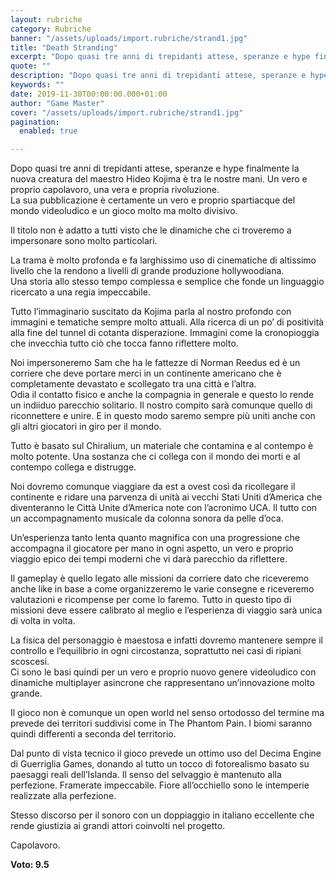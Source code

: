 ```yaml
---
layout: rubriche
category: Rubriche
banner: "/assets/uploads/import.rubriche/strand1.jpg"
title: "Death Stranding"
excerpt: "Dopo quasi tre anni di trepidanti attese, speranze e hype finalmente la nuova creatura del maestro Hideo Kojima è tra le nostre mani. Un vero e proprio capolavoro, una vera e propria rivoluzione. La sua pubblicazione è certamente un vero e proprio spartiacque del mondo videoludico e un gioco molto ma molto divisivo. Il titolo [&hellip"
quote: ""
description: "Dopo quasi tre anni di trepidanti attese, speranze e hype finalmente la nuova creatura del maestro Hideo Kojima è tra le nostre mani. Un vero e proprio capolavoro, una vera e propria rivoluzione. La sua pubblicazione è certamente un vero e proprio spartiacque del mondo videoludico e un gioco molto ma molto divisivo. Il titolo [&hellip"
keywords: ""
date: 2019-11-30T00:00:00.000+01:00
author: "Game Master"
cover: "/assets/uploads/import.rubriche/strand1.jpg"
pagination:
  enabled: true

---
```


Dopo quasi tre anni di trepidanti attese, speranze e hype finalmente la nuova creatura del maestro Hideo Kojima è tra le nostre mani. Un vero e proprio capolavoro, una vera e propria rivoluzione.  
La sua pubblicazione è certamente un vero e proprio spartiacque del mondo videoludico e un gioco molto ma molto divisivo.

Il titolo non è adatto a tutti visto che le dinamiche che ci troveremo a impersonare sono molto particolari.

La trama è molto profonda e fa larghissimo uso di cinematiche di altissimo livello che la rendono a livelli di grande produzione hollywoodiana.  
Una storia allo stesso tempo complessa e semplice che fonde un linguaggio ricercato a una regia impeccabile.

Tutto l’immaginario suscitato da Kojima parla al nostro profondo con immagini e tematiche sempre molto attuali. Alla ricerca di un po’ di positività alla fine del tunnel di cotanta disperazione. Immagini come la cronopioggia che invecchia tutto ciò che tocca fanno riflettere molto.

Noi impersoneremo Sam che ha le fattezze di Norman Reedus ed è un corriere che deve portare merci in un continente americano che è completamente devastato e scollegato tra una città e l’altra.  
Odia il contatto fisico e anche la compagnia in generale e questo lo rende un indiiduo parecchio solitario. Il nostro compito sarà comunque quello di riconnettere e unire. E in questo modo saremo sempre più uniti anche con gli altri giocatori in giro per il mondo.

Tutto è basato sul Chiralium, un materiale che contamina e al contempo è molto potente. Una sostanza che ci collega con il mondo dei morti e al contempo collega e distrugge.

Noi dovremo comunque viaggiare da est a ovest così da ricollegare il continente e ridare una parvenza di unità ai vecchi Stati Uniti d’America che diventeranno le Città Unite d’America note con l’acronimo UCA. Il tutto con un accompagnamento musicale da colonna sonora da pelle d’oca.

Un’esperienza tanto lenta quanto magnifica con una progressione che accompagna il giocatore per mano in ogni aspetto, un vero e proprio viaggio epico dei tempi moderni che vi darà parecchio da riflettere.

Il gameplay è quello legato alle missioni da corriere dato che riceveremo anche like in base a come organizzeremo le varie consegne e riceveremo valutazioni e ricompense per come lo faremo. Tutto in questo tipo di missioni deve essere calibrato al meglio e l’esperienza di viaggio sarà unica di volta in volta.

La fisica del personaggio è maestosa e infatti dovremo mantenere sempre il controllo e l’equilibrio in ogni circostanza, soprattutto nei casi di ripiani scoscesi.  
Ci sono le basi quindi per un vero e proprio nuovo genere videoludico con dinamiche multiplayer asincrone che rappresentano un’innovazione molto grande.

Il gioco non è comunque un open world nel senso ortodosso del termine ma prevede dei territori suddivisi come in The Phantom Pain. I biomi saranno quindi differenti a seconda del territorio.

Dal punto di vista tecnico il gioco prevede un ottimo uso del Decima Engine di Guerriglia Games, donando al tutto un tocco di fotorealismo basato su paesaggi reali dell’Islanda. Il senso del selvaggio è mantenuto alla perfezione. Framerate impeccabile. Fiore all’occhiello sono le intemperie realizzate alla perfezione.

Stesso discorso per il sonoro con un doppiaggio in italiano eccellente che rende giustizia ai grandi attori coinvolti nel progetto.

Capolavoro.

**Voto: 9.5**